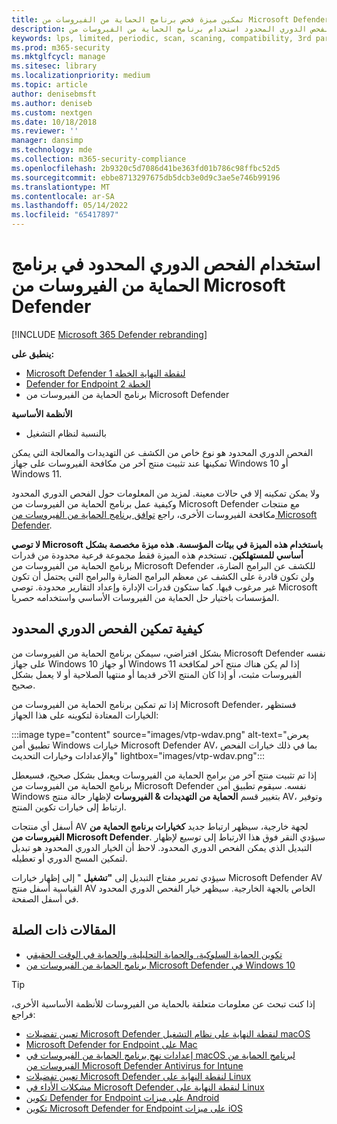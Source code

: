 ```yaml
---
title: تمكين ميزة فحص برنامج الحماية من الفيروسات من Microsoft Defender الدوري المحدود
description: يتيح لك الفحص الدوري المحدود استخدام برنامج الحماية من الفيروسات من Microsoft Defender بالإضافة إلى موفري AV المثبتين الآخرين
keywords: lps, limited, periodic, scan, scaning, compatibility, 3rd party, other av, disable
ms.prod: m365-security
ms.mktglfcycl: manage
ms.sitesec: library
ms.localizationpriority: medium
ms.topic: article
author: denisebmsft
ms.author: deniseb
ms.custom: nextgen
ms.date: 10/18/2018
ms.reviewer: ''
manager: dansimp
ms.technology: mde
ms.collection: m365-security-compliance
ms.openlocfilehash: 2b9320c5d7086d41be363fd01b786c98ffbc52d5
ms.sourcegitcommit: ebbe8713297675db5dcb3e0d9c3ae5e746b99196
ms.translationtype: MT
ms.contentlocale: ar-SA
ms.lasthandoff: 05/14/2022
ms.locfileid: "65417897"
---
```

# <a name="use-limited-periodic-scanning-in-microsoft-defender-antivirus"></a>استخدام الفحص الدوري المحدود في برنامج الحماية من الفيروسات من Microsoft Defender

[!INCLUDE [Microsoft 365 Defender rebranding](../../includes/microsoft-defender.md)]


**ينطبق على:**

- [Microsoft Defender لنقطة النهاية الخطة 1](https://go.microsoft.com/fwlink/p/?linkid=2154037)
- [Defender for Endpoint الخطة 2](https://go.microsoft.com/fwlink/p/?linkid=2154037)
- برنامج الحماية من الفيروسات من Microsoft Defender

**الأنظمة الأساسية**
- بالنسبة لنظام التشغيل

الفحص الدوري المحدود هو نوع خاص من الكشف عن التهديدات والمعالجة التي يمكن تمكينها عند تثبيت منتج آخر من مكافحة الفيروسات على جهاز Windows 10 أو Windows 11.

ولا يمكن تمكينه إلا في حالات معينة. لمزيد من المعلومات حول الفحص الدوري المحدود وكيفية عمل برنامج الحماية من الفيروسات من Microsoft Defender مع منتجات مكافحة الفيروسات الأخرى، راجع [توافق برنامج الحماية من الفيروسات من Microsoft Defender](microsoft-defender-antivirus-compatibility.md).

**لا توصي Microsoft باستخدام هذه الميزة في بيئات المؤسسة. هذه ميزة مخصصة بشكل أساسي للمستهلكين.** تستخدم هذه الميزة فقط مجموعة فرعية محدودة من قدرات برنامج الحماية من الفيروسات من Microsoft Defender للكشف عن البرامج الضارة، ولن تكون قادرة على الكشف عن معظم البرامج الضارة والبرامج التي يحتمل أن تكون غير مرغوب فيها. كما ستكون قدرات الإدارة وإعداد التقارير محدودة. توصي Microsoft المؤسسات باختيار حل الحماية من الفيروسات الأساسي واستخدامه حصريا.

## <a name="how-to-enable-limited-periodic-scanning"></a>كيفية تمكين الفحص الدوري المحدود

بشكل افتراضي، سيمكن برنامج الحماية من الفيروسات من Microsoft Defender نفسه على جهاز Windows 10 أو جهاز Windows 11 إذا لم يكن هناك منتج آخر لمكافحة الفيروسات مثبت، أو إذا كان المنتج الآخر قديما أو منتهيا الصلاحية أو لا يعمل بشكل صحيح.

إذا تم تمكين برنامج الحماية من الفيروسات من Microsoft Defender، فستظهر الخيارات المعتادة لتكوينه على هذا الجهاز:

:::image type="content" source="images/vtp-wdav.png" alt-text="يعرض تطبيق أمن Windows خيارات Microsoft Defender AV، بما في ذلك خيارات الفحص والإعدادات وخيارات التحديث" lightbox="images/vtp-wdav.png":::

إذا تم تثبيت منتج آخر من برامج الحماية من الفيروسات ويعمل بشكل صحيح، فسيعطل برنامج الحماية من الفيروسات من Microsoft Defender نفسه. سيقوم تطبيق أمن Windows بتغيير قسم **الحماية من التهديدات & الفيروسات** لإظهار حالة منتج AV، وتوفير ارتباط إلى خيارات تكوين المنتج.

أسفل أي منتجات AV لجهة خارجية، سيظهر ارتباط جديد **كخيارات برنامج الحماية من الفيروسات من Microsoft Defender**. سيؤدي النقر فوق هذا الارتباط إلى توسيع لإظهار التبديل الذي يمكن الفحص الدوري المحدود. لاحظ أن الخيار الدوري المحدود هو تبديل لتمكين المسح الدوري أو تعطيله. 

سيؤدي تمرير مفتاح التبديل إلى **"تشغيل** " إلى إظهار خيارات Microsoft Defender AV القياسية أسفل منتج AV الخاص بالجهة الخارجية. سيظهر خيار الفحص الدوري المحدود في أسفل الصفحة.

## <a name="related-articles"></a>المقالات ذات الصلة

- [تكوين الحماية السلوكية، والحماية التحليلية، والحماية في الوقت الحقيقي](configure-protection-features-microsoft-defender-antivirus.md)
- [برنامج الحماية من الفيروسات من Microsoft Defender في Windows 10](microsoft-defender-antivirus-in-windows-10.md)

> [!TIP]
> إذا كنت تبحث عن معلومات متعلقة بالحماية من الفيروسات للأنظمة الأساسية الأخرى، فراجع:
> - [تعيين تفضيلات Microsoft Defender لنقطة النهاية على نظام التشغيل macOS](mac-preferences.md)
> - [Microsoft Defender for Endpoint على Mac](microsoft-defender-endpoint-mac.md)
> - [إعدادات نهج برنامج الحماية من الفيروسات في macOS لبرنامج الحماية من الفيروسات من Microsoft Defender Antivirus for Intune](/mem/intune/protect/antivirus-microsoft-defender-settings-macos)
> - [تعيين تفضيلات Microsoft Defender لنقطة النهاية على Linux](linux-preferences.md)
> - [مشكلات الأداء في Microsoft Defender لنقطة النهاية على Linux](microsoft-defender-endpoint-linux.md)
> - [تكوين Defender for Endpoint على ميزات Android](android-configure.md)
> - [تكوين Microsoft Defender for Endpoint على ميزات iOS](ios-configure-features.md)